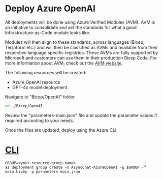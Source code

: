# Deploy Azure OpenAI
All deployments will be done using Azure Verified Modules (AVM). AVM is an initiative to consolidate and set the standards for what a good Infrastructure-as-Code module looks like.

Modules will then align to these standards, across languages (Bicep, Terraform etc.) and will then be classified as AVMs and available from their respective language specific registries. These AVMs are fully supported by Microsoft and customers can use them in their production Bicep Code. For more information about AVM, check out the [AVM website](https://azure.github.io/Azure-Verified-Modules/).

The following resources will be created:

* Azure OpenAI resource 
* GPT-4o model deployment

Navigate to "Bicep/OpenAI" folder

```bash
cd ./Bicep/OpenAI
```

Review the "parameters-main.json" file and update the parameter values if required according to your needs. 

Once the files are updated, deploy using the Azure CLI.

# [CLI](#tab/CLI)

```azurecli
GROUP=<your-resource-group-name>
az deployment group create -n AsyncChat-AzureOpenAI -g $GROUP -f main.bicep -p parameters-main.json
```